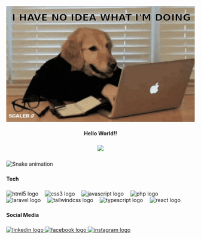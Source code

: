 <!--
**niel2512/niel2512** is a ✨ _special_ ✨ repository because its `README.md` (this file) appears on your GitHub profile.

Here are some ideas to get you started:

- 🔭 I’m currently working on ...
- 🌱 I’m currently learning ...
- 👯 I’m looking to collaborate on ...
- 🤔 I’m looking for help with ...
- 💬 Ask me about ...
- 📫 How to reach me: ...
- 😄 Pronouns: ...
- ⚡ Fun fact: ...
-->

<!-- ![](https://media.giphy.com/media/Dh5q0sShxgp13DwrvG/giphy.gif?cid=ecf05e4702nnt6mfopnhtjqbkk7crv3aara0qw9ujmb1by7r&ep=v1_gifs_search&rid=giphy.gif&ct=g) -->

<div align="center">
<img src="Happy.gif">
</div>

<h4 align="center">Hello World!!</h4>

<!-- ![Niel's GitHub stats](https://github-readme-stats.vercel.app/api?username=niel2512&show_icons=true&theme=react&hide=prs,issues)

[![Top Langs](https://github-readme-stats.vercel.app/api/top-langs/?username=niel2512)](https://github.com/anuraghazra/github-readme-stats) -->

###

<div align="center">
  <img src="https://profile-counter.glitch.me/niel2512/count.svg?"  />
</div>

###

<!-- <h4 align="left">Play Games</h4> -->

###

<img src="https://raw.githubusercontent.com/niel2512/niel2512/output/snake.svg" alt="Snake animation" />

###

<!-- <picture>
  <source media="(prefers-color-scheme: dark)" srcset="https://raw.githubusercontent.com/niel2512/niel2512/output/pacman-contribution-graph-dark.svg">
  <source media="(prefers-color-scheme: light)" srcset="https://raw.githubusercontent.com/niel2512/niel2512/output/pacman-contribution-graph.svg">
  <img alt="pacman contribution graph" src="https://raw.githubusercontent.com/niel2512/niel2512/output/pacman-contribution-graph.svg">
</picture> -->

###

<h4 align="left">Tech</h4>

###

<div align="left">
  <img src="https://cdn.jsdelivr.net/gh/devicons/devicon/icons/html5/html5-original.svg" height="30" alt="html5 logo"  />
  <img width="10" />
  <img src="https://cdn.jsdelivr.net/gh/devicons/devicon/icons/css3/css3-original.svg" height="30" alt="css3 logo"  />
  <img width="10" />
  <img src="https://cdn.jsdelivr.net/gh/devicons/devicon/icons/javascript/javascript-original.svg" height="30" alt="javascript logo"  />
  <img width="10" />
  <img src="https://cdn.jsdelivr.net/gh/devicons/devicon/icons/php/php-original.svg" height="30" alt="php logo"  />
  <img width="10" />
  <img src="https://cdn.jsdelivr.net/gh/devicons/devicon/icons/laravel/laravel-original.svg" height="30" alt="laravel logo"  />
  <img width="10" />
  <img src="https://cdn.jsdelivr.net/gh/devicons/devicon/icons/tailwindcss/tailwindcss-original-wordmark.svg" height="30" alt="tailwindcss logo"  />
  <img width="10" />
  <img src="https://cdn.jsdelivr.net/gh/devicons/devicon/icons/typescript/typescript-original.svg" height="30" alt="typescript logo"  />
  <img width="10" />
  <img src="https://cdn.jsdelivr.net/gh/devicons/devicon/icons/react/react-original.svg" height="30" alt="react logo"  />
</div>

###

<h4 align="left">Social Media</h4>

###

<div align="left">
  <a href="https://www.linkedin.com/in/nathaniel-yusuf-langelo/" target="_blank">
    <img src="https://raw.githubusercontent.com/maurodesouza/profile-readme-generator/master/src/assets/icons/social/linkedin/default.svg" width="52" height="40" alt="linkedin logo"  />
  </a>
  <a href="https://www.facebook.com/profile.php?id=100006973127308" target="_blank">
    <img src="https://raw.githubusercontent.com/maurodesouza/profile-readme-generator/master/src/assets/icons/social/facebook/default.svg" width="52" height="40" alt="facebook logo"  />
  </a>
  <a href="https://www.instagram.com/nathaniel.yusuf/" target="_blank">
    <img src="https://raw.githubusercontent.com/maurodesouza/profile-readme-generator/master/src/assets/icons/social/instagram/default.svg" width="52" height="40" alt="instagram logo"  />
  </a>
</div>

###
